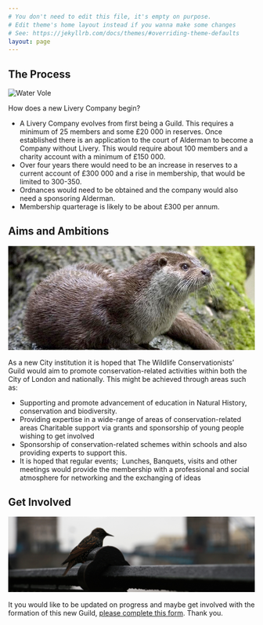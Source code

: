 ```yaml
---
# You don't need to edit this file, it's empty on purpose.
# Edit theme's home layout instead if you wanna make some changes
# See: https://jekyllrb.com/docs/themes/#overriding-theme-defaults
layout: page
---
```


## The Process
![Water Vole](assets/vole.jpg)

How does a new Livery Company begin?
- A Livery Company evolves from first being a Guild. This requires a minimum of 25 members and some £20 000 in reserves. Once established there is an application to the court of Alderman to become a Company without Livery. This would require about 100 members and a charity account with a minimum of £150 000.
- Over four years there would need to be an increase in reserves to a current account of £300 000 and a rise in membership, that would be limited to 300-350.
- Ordnances would need to be obtained and the company would also need a sponsoring Alderman.
- Membership quarterage is likely to be about £300 per annum. 

## Aims and Ambitions
![Otter](assets/otter.jpg)

As a new City institution it is hoped that The Wildlife Conservationists’ Guild would aim to promote conservation-related activities within both the City of London and nationally. This might be achieved through areas such as:
- Supporting and promote advancement of education in Natural History, conservation and biodiversity.
- Providing expertise in a wide-range of areas of conservation-related areas
Charitable support via grants and  sponsorship of young people wishing to get involved
- Sponsorship of conservation-related schemes within schools and also providing experts to support this.
- It is hoped that regular events;  Lunches, Banquets, visits and other meetings would provide the membership with a professional and social atmosphere for networking and the exchanging of ideas 


## Get Involved 
![Bird](assets/bird.jpg)

It you would like to be updated on progress and maybe get involved with the formation of this new Guild, [please complete this form](https://forms.office.com/Pages/ResponsePage.aspx?id=UBzjllrT0UicvFq7UcsWiDeZRezY5WdKg3m_aUU-7WVUMkRCNEI2UkZNT0NJQUlBMlBKMkxDSFJSTy4u). Thank you.

